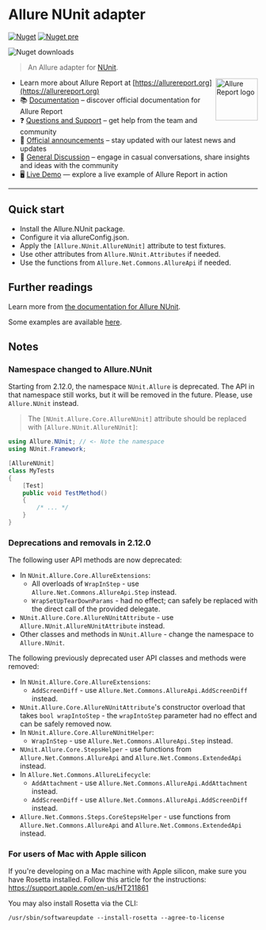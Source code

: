 # Allure NUnit adapter

[![Nuget](https://img.shields.io/nuget/v/Allure.NUnit?style=flat)](https://www.nuget.org/packages/Allure.NUnit)
[![Nuget pre](https://img.shields.io/nuget/vpre/Allure.Nunit?style=flat)](https://www.nuget.org/packages/Allure.NUnit)

![Nuget downloads](https://img.shields.io/nuget/dt/allure.nunit?label=downloads&style=flat)

> An Allure adapter for [NUnit](https://nunit.org/).

[<img src="https://allurereport.org/public/img/allure-report.svg" height="85px" alt="Allure Report logo" align="right" />](https://allurereport.org "Allure Report")

- Learn more about Allure Report at [https://allurereport.org](https://allurereport.org)
- 📚 [Documentation](https://allurereport.org/docs/) – discover official documentation for Allure Report
- ❓ [Questions and Support](https://github.com/orgs/allure-framework/discussions/categories/questions-support) – get help from the team and community
- 📢 [Official announcements](https://github.com/orgs/allure-framework/discussions/categories/announcements) –  stay updated with our latest news and updates
- 💬 [General Discussion](https://github.com/orgs/allure-framework/discussions/categories/general-discussion) – engage in casual conversations, share insights and ideas with the community
- 🖥️ [Live Demo](https://demo.allurereport.org/) — explore a live example of Allure Report in action

---

## Quick start

- Install the Allure.NUnit package.
- Configure it via allureConfig.json.
- Apply the `[Allure.NUnit.AllureNUnit]` attribute to test fixtures.
- Use other attributes from `Allure.NUnit.Attributes` if needed.
- Use the functions from `Allure.Net.Commons.AllureApi` if needed.

## Further readings

Learn more from [the documentation for Allure NUnit](https://allurereport.org/docs/nunit/).

Some examples are available [here](https://github.com/allure-framework/allure-csharp/tree/main/Allure.NUnit.Examples).

## Notes

### Namespace changed to Allure.NUnit

Starting from 2.12.0, the namespace `NUnit.Allure` is deprecated. The API in
that namespace still works, but it will be removed in the future. Please, use
`Allure.NUnit` instead.

> The `[NUnit.Allure.Core.AllureNUnit]` attribute should be replaced with
> `[Allure.NUnit.AllureNUnit]`:

```c#
using Allure.NUnit; // <- Note the namespace
using NUnit.Framework;

[AllureNUnit]
class MyTests
{
    [Test]
    public void TestMethod()
    {
        /* ... */
    }
}
```

### Deprecations and removals in 2.12.0

The following user API methods are now deprecated:

  - In `NUnit.Allure.Core.AllureExtensions`:
      - All overloads of `WrapInStep` - use `Allure.Net.Commons.AllureApi.Step`
        instead.
      - `WrapSetUpTearDownParams` - had no effect; can safely be replaced with
        the direct call of the provided delegate.
  - `NUnit.Allure.Core.AllureNUnitAttribute` - use
    `Allure.NUnit.AllureNUnitAttribute` instead.
  - Other classes and methods in `NUnit.Allure` - change the namespace to
    `Allure.NUnit`.

The following previously deprecated user API classes and methods were removed:

  - In `NUnit.Allure.Core.AllureExtensions`:
    - `AddScreenDiff` - use `Allure.Net.Commons.AllureApi.AddScreenDiff`
      instead.
  - `NUnit.Allure.Core.AllureNUnitAttribute`'s constructor overload that takes
    `bool wrapIntoStep` - the `wrapIntoStep` parameter had no effect and can be
    safely removed now.
  - In `NUnit.Allure.Core.AllureNUnitHelper`:
    - `WrapInStep` - use `Allure.Net.Commons.AllureApi.Step` instead.
  - `NUnit.Allure.Core.StepsHelper` - use functions from
    `Allure.Net.Commons.AllureApi` and `Allure.Net.Commons.ExtendedApi` instead.
  - In `Allure.Net.Commons.AllureLifecycle`:
    - `AddAttachment` - use `Allure.Net.Commons.AllureApi.AddAttachment`
      instead.
    - `AddScreenDiff` - use `Allure.Net.Commons.AllureApi.AddScreenDiff`
      instead.
  - `Allure.Net.Commons.Steps.CoreStepsHelper` - use functions from
    `Allure.Net.Commons.AllureApi` and `Allure.Net.Commons.ExtendedApi` instead.

### For users of Mac with Apple silicon

If you're developing on a Mac machine with Apple silicon, make sure you have
Rosetta installed. Follow this article for the instructions:
https://support.apple.com/en-us/HT211861

You may also install Rosetta via the CLI:

```shell
/usr/sbin/softwareupdate --install-rosetta --agree-to-license
```

